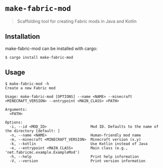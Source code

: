 # `make-fabric-mod`

>Scaffolding tool for creating Fabric mods in Java and Kotlin

## Installation

make-fabric-mod can be installed with cargo:

```
$ cargo install make-fabric-mod
```

## Usage

```
$ make-fabric-mod -h
Create a new Fabric mod

Usage: make-fabric-mod [OPTIONS] --name <NAME> --minecraft <MINECRAFT_VERSION> --entrypoint <MAIN_CLASS> <PATH>

Arguments:
  <PATH>  

Options:
  -i, --id <MOD_ID>                    Mod ID. Defaults to the name of the directory [default: ]
  -n, --name <NAME>                    Human-friendly mod name
  -m, --minecraft <MINECRAFT_VERSION>  Minecraft version (x.y)
  -k, --kotlin                         Use Kotlin instead of Java
  -e, --entrypoint <MAIN_CLASS>        Main class (e.g., 'net.fabricmc.example.ExampleMod')
  -h, --help                           Print help information
  -V, --version                        Print version information
```
